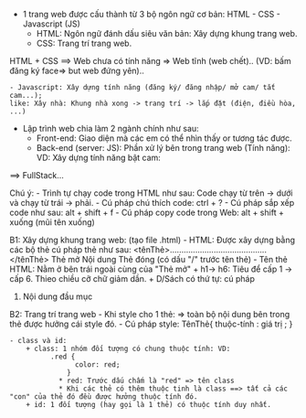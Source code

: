 - 1 trang web được cấu thành từ 3 bộ ngôn ngữ cơ bản: HTML - CSS - Javascript (JS)
    - HTML: Ngôn ngữ đánh dấu siêu văn bản: Xây dựng khung trang web.
    - CSS: Trang trí trang web.

HTML + CSS ==> Web chưa có tính năng =>  Web tĩnh (web chết).. (VD: bấm đăng ký face=> but web đứng yên)..


    - Javascript: Xây dựng tính năng (đăng ký/ đăng nhập/ mở cam/ tắt cam...);
    like: Xây nhà: Khung nhà xong -> trang trí -> lắp đặt (điện, điều hòa, ...) 


- Lập trình web chia làm 2 ngành chính như sau: 
    + Front-end: Giao diện mà các em có thể nhìn thấy or tương tác được.
    + Back-end (server: JS): Phần xử lý bên trong trang web (Tính năng): VD: Xây dựng tính năng bật cam:

==> FullStack...

Chú ý: 
    - Trình tự chạy code trong HTML như sau:  Code chạy từ trên -> dưới và chạy từ trái -> phải.
    - Cú pháp chú thích code: ctrl + ?
    - Cú pháp sắp xếp code như sau: alt + shift + f
    - Cú pháp copy code trong Web: alt + shift + xuống (mũi tên xuống)



B1: Xây dựng khung trang web: (tạo file .html)
    - HTML: Được xây dựng bằng các bộ thẻ
    cú pháp thẻ như sau:
    <tênThẻ>..........................................</tênThẻ>
    Thẻ mở              Nội dung                        Thẻ đóng (có dấu "/" trước tên thẻ)
    - Tên thẻ HTML: Nằm ở bên trái ngoài cùng của "Thẻ mở"
        + h1-> h6: Tiêu để cấp 1 -> cấp 6. Thieo chiều cỡ chữ giảm dần.
        + D/Sách có thứ tự: cú pháp
            <ol>
                <li>Nội dung đầu mục</li>
            </ol>
B2: Trang trí trang web
    - Khi style cho 1 thẻ: => toàn bộ nội dung bên trong thẻ được hưởng cái style đó.
    - Cú pháp style:
        TênThẻ{
            thuộc-tính : giá trị ;
        }

    - class và id:
        + class: 1 nhóm đối tượng có chung thuộc tính: VD:
              .red {
                    color: red;
                  }
                * red: Trước dấu chấm là "red" => tên class
                * Khi các thẻ có thêm thuộc tinh là class ==> tất cả các "con" của thẻ đó đều được hưởng thuộc tính đó.
        + id: 1 đối tượng (hay gọi là 1 thẻ) có thuộc tính duy nhất.